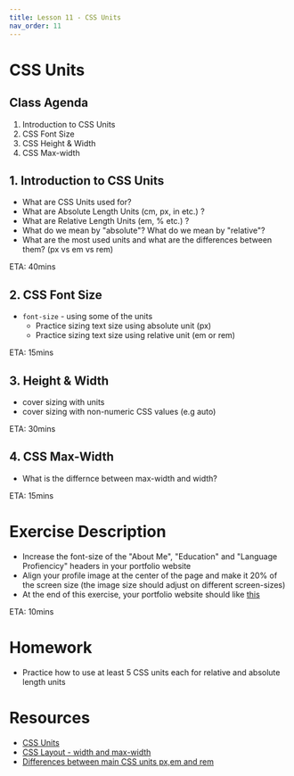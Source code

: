 ```yaml
---
title: Lesson 11 - CSS Units
nav_order: 11
---
```


# CSS Units

## Class Agenda

1. Introduction to CSS Units
3. CSS Font Size
4. CSS Height & Width
5. CSS Max-width

## 1. Introduction to CSS Units

- What are CSS Units used for?
- What are Absolute Length Units (cm, px, in etc.) ?
- What are Relative Length Units (em, % etc.) ?
- What do we mean by "absolute"? What do we mean by "relative"?
- What are the most used units and what are the differences between them? (px vs em vs rem)

ETA: 40mins

## 2. CSS Font Size

- `font-size` - using some of the units
  - Practice sizing text size using absolute unit (px)
  - Practice sizing text size using relative unit (em or rem)

ETA: 15mins

## 3. Height & Width

- cover sizing with units
- cover sizing with non-numeric CSS values (e.g auto)

ETA: 30mins

## 4. CSS Max-Width

- What is the differnce between max-width and width?

ETA: 15mins

# Exercise Description

- Increase the font-size of the "About Me", "Education" and "Language Profiencicy" headers in your portfolio website
- Align your profile image at the center of the page and make it 20% of the screen size (the image size should adjust on different screen-sizes)
- At the end of this exercise, your portfolio website should like [this](./lesson-11-checkpoint.png)

ETA: 10mins

# Homework

- Practice how to use at least 5 CSS units each for relative and absolute length units

# Resources

- [CSS Units](https://www.w3schools.com/css/css_units.asp)
- [CSS Layout - width and max-width](https://www.w3schools.com/css/css_max-width.asp)
- [Differences between main CSS units px,em and rem](https://chiamakaikeanyi.dev/sizing-in-css-px-vs-em-vs-rem/)
